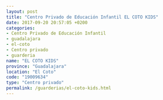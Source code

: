 ```yaml
---
layout: post
title: "Centro Privado de Educación Infantil EL COTO KIDS"
date: 2017-09-20 20:57:05 +0200
categories:
- Centro Privado de Educación Infantil
- guadalajara
- el-coto
- Centro privado
- guarderia
name: "EL COTO KIDS"
province: "Guadalajara"
location: "El Coto"
code: "19009634"
type: "Centro privado"
permalink: /guarderias/el-coto-kids.html
---
```

